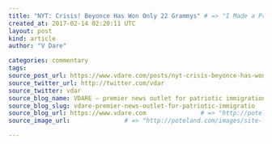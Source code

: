 ```yaml
---
title: "NYT: Crisis! Beyonce Has Won Only 22 Grammys" # => "I Made a Pretty Gem - Planet.rb"
created_at: 2017-02-14 02:20:11 UTC
layout: post
kind: article
author: "V Dare"

categories: commentary
tags: 
source_post_url: https://www.vdare.com/posts/nyt-crisis-beyonce-has-won-only-22-grammys    # => "http://poteland.com/blog/i-made-a-pretty-gem-planet-dot-rb/"
source_twitter_url: http://twitter.com/vdar
source_twitter: vdar
source_blog_name: VDARE – premier news outlet for patriotic immigration reform
source_blog_slug: vdare-premier-news-outlet-for-patriotic-immigratio              # => "this-is-where-i-tell-you-stuff"
source_blog_url: https://www.vdare.com               # => "http://poteland.com/articles"
source_image_url:               # => "http://poteland.com/images/site-logo.png"

---
```



<!--
   &lt;div class=&quot;pf-content&quot;&gt;&lt;div class=&quot;entry&quot;&gt;
&lt;p&gt;I stopped caring about the Grammy Awards about 40+ years ago, back when Stevie Wonder would always win. Obviously, they don’t let you vote for the Grammys until you are too old to really care about pop music. So they usually give Grammys to classy acts who appeal to grown-ups, like Stevie Wonder in the early to mid-70s. By now, Stevie has won 25 Grammys.&lt;/p&gt;
&lt;p&gt;Back in the late 1970s, us bright white guys who wrote about music felt, deep down, that more Grammys should go to bright white guys who looked like us, like Elvis Costello. But mostly we understood how the Grammies had to work and didn’t pay much attention to them.&lt;/p&gt;
&lt;p&gt;But lately, the bright white guys who write about music have decided that it’s racist and sexist for anybody other than old-time trouper Beyonce, who has been a star since the 1990s, to win any Grammys.&lt;/p&gt;
&lt;p&gt;Granted, Beyonce has already won 22 Grammys.&lt;/p&gt;
&lt;p&gt;But that’s &lt;em&gt;not enough&lt;/em&gt;!&lt;/p&gt;
&lt;p&gt;From the &lt;em&gt;New York Times&lt;/em&gt;:&lt;/p&gt;
&lt;p&gt;&lt;img class=&quot;alignnone size-full wp-image-79096&quot; src=&quot;http://www.unzcloud.com/wp-content/uploads/2017/02/Screenshot-2017-02-13-16.30.121.png&quot; alt=&quot;Screenshot 2017-02-13 16.30.12&quot; width=&quot;681&quot; height=&quot;382&quot;&gt;&lt;/p&gt;
&lt;blockquote&gt;&lt;p&gt;&lt;a title=&quot;https://www.nytimes.com/2017/02/13/arts/music/grammys-adele-beyonce-black-artists-race.html?hp&amp;amp;action=click&amp;amp;pgtype=Homepage&amp;amp;clickSource=story-heading&amp;amp;module=second-column-region&amp;amp;region=top-news&amp;amp;WT.nav=top-news&amp;amp;_r=0&quot; href=&quot;https://www.nytimes.com/2017/02/13/arts/music/grammys-adele-beyonce-black-artists-race.html?hp&amp;amp;action=click&amp;amp;pgtype=Homepage&amp;amp;clickSource=story-heading&amp;amp;module=second-column-region&amp;amp;region=top-news&amp;amp;WT.nav=top-news&amp;amp;_r=0&quot;&gt;#GrammysSoWhite Came to Life. Will the Awards Face Its Race Problem?&lt;/a&gt;&lt;/p&gt;
&lt;p&gt;&lt;a title=&quot;https://s3.amazonaws.com/rapgenius/6a01676902f49c970b017d40c5fe5b970c-500wi.jpg&quot; href=&quot;https://s3.amazonaws.com/rapgenius/6a01676902f49c970b017d40c5fe5b970c-500wi.jpg&quot;&gt;&lt;img class=&quot;alignright&quot; src=&quot;https://s3.amazonaws.com/rapgenius/6a01676902f49c970b017d40c5fe5b970c-500wi.jpg&quot; alt=&quot;&quot; width=&quot;98&quot; height=&quot;148&quot;&gt;&lt;/a&gt; By JON CARAMANICA FEB. 13, 2017&lt;/p&gt;
&lt;p&gt;… Simply put, the Grammys, like America, have an inclusion problem — or more to the point, an exclusion problem. The 59th annual installment of the ceremony, at the Staples Center in Los Angeles on Sunday night, was as noteworthy for who won as who didn’t, for who attended as for who opted to sit out. It was a show about borders — who is allowed to cross, who isn’t and who doesn’t even bother trying.&lt;/p&gt;
&lt;p&gt;Adele won all five Grammys she was nominated for, including album of the year (for “25”), record of the year and song of the year (for “Hello”), besting Beyoncé in all three categories. …&lt;/p&gt;
&lt;p&gt;At the end of the night, when Adele won album of the year, she deferred to Beyoncé: “The way that you make me and my friends feel, the way you make my black friends feel, is empowering,” Adele told her from the stage, while behind her, a huge gaggle of predominantly white male songwriters and producers clapped enthusiastically.&lt;/p&gt;&lt;/blockquote&gt;
&lt;p&gt;Talented white males … they must be dealt with.&lt;/p&gt;
&lt;blockquote&gt;&lt;p&gt;In that moment, just a few feet separated Adele and Beyoncé, but the chasm between their treatment by the Grammys was huge, and potentially unbridgeable. It was #GrammysSoWhite come to life. For years, Kanye West has complained about how black artists — himself, but also others — are mistreated in the main Grammy categories. …&lt;/p&gt;
&lt;p&gt;The Grammys’ race problem is so pernicious that some white winners have chosen contrition over exuberance — Adele’s embrace of Beyoncé, Macklemore’s apology to Kendrick Lamar in 2014 (Macklemore reportedly did not submit his most recent album for consideration this year) — demonstrating a greater understanding of the fundamental imbalance of the Grammys system than the Grammys themselves. …&lt;/p&gt;&lt;div id=&quot;57966237cc52c74a5e1363c4&quot; class=&quot;vdb_player vdb_57966237cc52c74a5e1363c456bcd17ce4b018167fea5539&quot;&gt;    &lt;/div&gt;
&lt;p&gt;The Grammys’ consistent celebration of tradition-minded white acts feels like single-party rule in an evenly divided nation, while the royalty from the other side — Beyoncé and Jay Z, Jennifer Lopez,&lt;/p&gt;&lt;/blockquote&gt;
&lt;p&gt;Jennifer Lopez is 47 years old. Presumably, Mr. Caramanica was on deadline and couldn’t think of any hipper Hispanics. Or maybe there aren’t any?&lt;/p&gt;
&lt;blockquote&gt;&lt;p&gt;Rihanna — looks on politely from the front rows. (Or, in the case of Mr. West and Mr. Ocean, who did not attend the Grammys, not even looking on.) There was also frisson in the ceremony’s lumpy attempts to bridge the age gap: When the show tried to highlight the work of Neil Diamond, via a clumsily executed version of James Corden’s “Carpool Karaoke” routine, it was clear that most of the assembled stars didn’t know the words to “Sweet Caroline.” …&lt;/p&gt;&lt;/blockquote&gt;
&lt;p&gt;&lt;/p&gt;
&lt;p&gt;Neil Diamond’s “Sweet Caroline” is now associated with Bostonians resisting the depredations of the Tsarnaev Brothers, so that makes “Sweet Caroline” an Islamophobic anti-refugee hatesong.&lt;/p&gt;
&lt;p&gt;Note that in this context, the pejorative “white” basically means “Jewish.” In other words, the &lt;em&gt;NYT&lt;/em&gt; is saying: All you old Jews in the music industry who like Neil Diamond songs had better hurry up and die.&lt;/p&gt;
&lt;blockquote&gt;&lt;p&gt;Again, strictly controlled borders. …&lt;/p&gt;
&lt;p&gt;Beyoncé performed in a gold crown that suggested a futuristic Lady Liberty, and during her acceptance speech for best urban contemporary album, preached about the power of inclusion: “It’s important to me to show images to my children that reflect their beauty, so they can grow up in a world where they look in the mirror, first through their own families — as well as the news, the Super Bowl, the Olympics, the White House and the Grammys — and see themselves, and have no doubt that they’re beautiful, intelligent and capable.”&lt;/p&gt;&lt;/blockquote&gt;
&lt;p&gt;Every &lt;em&gt;thing&lt;/em&gt; these days is about &lt;a title=&quot;http://isteve.blogspot.com/2009/07/sailers-law-of-female-journalism.html&quot; href=&quot;http://isteve.blogspot.com/2009/07/sailers-law-of-female-journalism.html&quot;&gt;Sailer’s Law of Female Journalism&lt;/a&gt;.&lt;/p&gt;
&lt;blockquote&gt;&lt;p&gt;Honoring Beyoncé in categories devoted to black music goes part of the way to fulfilling that vision, but it’s where she’s not honored that feels more pointed: She has won 22 times, but only four of those awards have been in all-genre categories. (She has lost album of the year three times, to Beck, Taylor Swift and Adele.)&lt;/p&gt;&lt;/blockquote&gt;
&lt;p&gt;White people, why can’t you understand that Diversity means Black Supremacy? The Grammys won’t be Diverse until they are 100% black. That’s what Diversity means.&lt;/p&gt;
&lt;blockquote&gt;&lt;p&gt;So long as the Grammys continue to strike a blow for the values of yesteryear over the energy of today, they will remain an agent of the status quo, not resistance or evolution. But when an institution stands still while its citizens are pressing for change, how long can the borders hold before everyone outside is let in, or everyone inside decides it’s not worth staying, and leaves?&lt;/p&gt;&lt;/blockquote&gt;
&lt;p&gt;We must tear down all borders so that Beyonce can win not 22 but 222 Grammys!&lt;/p&gt;
&lt;p&gt;As I wrote in &lt;a title=&quot;http://www.unz.com/isteve/have-you-ever-noticed/&quot; href=&quot;http://www.unz.com/isteve/have-you-ever-noticed/&quot;&gt;2013&lt;/a&gt;:&lt;/p&gt;
&lt;blockquote&gt;&lt;p&gt;Have you ever noticed that basically everything you are supposed to believe in these days — feminism, diversity, etc. — turns out in practice to just be another way for hot babes, rich guys, super salesmen, cunning financiers, telegenic self-promoters, and charismatic politicians to get even more money and power?&lt;/p&gt;&lt;/blockquote&gt;
&lt;p&gt;[&lt;a href=&quot;http://www.unz.com/isteve/nyt-crisis-beyonce-has-only-won-22-grammies/&quot;&gt;Comment at Unz.com&lt;/a&gt;]&lt;/p&gt;
&lt;/div&gt;
&lt;/div&gt;           # => "I’ve been hurting to write this ever since we had the idea of creating a Planet for Cubox..." (Continued)
   vdare-premier-news-outlet-for-patriotic-immigratio              # => "this-is-where-i-tell-you-stuff"
   https://www.vdare.com               # => "http://poteland.com/articles"
                 # => "http://poteland.com/images/site-logo.png"
<div class="pf-content"><div class="entry">
<p>I stopped caring about the Grammy Awards about 40+ years ago, back when Stevie Wonder would always win. Obviously, they don’t let you vote for the Grammys until you are too old to really care about pop music. So they usually give Grammys to classy acts who appeal to grown-ups, like Stevie Wonder in the early to mid-70s. By now, Stevie has won 25 Grammys.</p>
<p>Back in the late 1970s, us bright white guys who wrote about music felt, deep down, that more Grammys should go to bright white guys who looked like us, like Elvis Costello. But mostly we understood how the Grammies had to work and didn’t pay much attention to them.</p>
<p>But lately, the bright white guys who write about music have decided that it’s racist and sexist for anybody other than old-time trouper Beyonce, who has been a star since the 1990s, to win any Grammys.</p>
<p>Granted, Beyonce has already won 22 Grammys.</p>
<p>But that’s <em>not enough</em>!</p>
<p>From the <em>New York Times</em>:</p>
<p><img class="alignnone size-full wp-image-79096" src="http://www.unzcloud.com/wp-content/uploads/2017/02/Screenshot-2017-02-13-16.30.121.png" alt="Screenshot 2017-02-13 16.30.12" width="681" height="382"></p>
<blockquote><p><a title="https://www.nytimes.com/2017/02/13/arts/music/grammys-adele-beyonce-black-artists-race.html?hp&amp;action=click&amp;pgtype=Homepage&amp;clickSource=story-heading&amp;module=second-column-region&amp;region=top-news&amp;WT.nav=top-news&amp;_r=0" href="https://www.nytimes.com/2017/02/13/arts/music/grammys-adele-beyonce-black-artists-race.html?hp&amp;action=click&amp;pgtype=Homepage&amp;clickSource=story-heading&amp;module=second-column-region&amp;region=top-news&amp;WT.nav=top-news&amp;_r=0">#GrammysSoWhite Came to Life. Will the Awards Face Its Race Problem?</a></p>
<p><a title="https://s3.amazonaws.com/rapgenius/6a01676902f49c970b017d40c5fe5b970c-500wi.jpg" href="https://s3.amazonaws.com/rapgenius/6a01676902f49c970b017d40c5fe5b970c-500wi.jpg"><img class="alignright" src="https://s3.amazonaws.com/rapgenius/6a01676902f49c970b017d40c5fe5b970c-500wi.jpg" alt="" width="98" height="148"></a> By JON CARAMANICA FEB. 13, 2017</p>
<p>… Simply put, the Grammys, like America, have an inclusion problem — or more to the point, an exclusion problem. The 59th annual installment of the ceremony, at the Staples Center in Los Angeles on Sunday night, was as noteworthy for who won as who didn’t, for who attended as for who opted to sit out. It was a show about borders — who is allowed to cross, who isn’t and who doesn’t even bother trying.</p>
<p>Adele won all five Grammys she was nominated for, including album of the year (for “25”), record of the year and song of the year (for “Hello”), besting Beyoncé in all three categories. …</p>
<p>At the end of the night, when Adele won album of the year, she deferred to Beyoncé: “The way that you make me and my friends feel, the way you make my black friends feel, is empowering,” Adele told her from the stage, while behind her, a huge gaggle of predominantly white male songwriters and producers clapped enthusiastically.</p></blockquote>
<p>Talented white males … they must be dealt with.</p>
<blockquote><p>In that moment, just a few feet separated Adele and Beyoncé, but the chasm between their treatment by the Grammys was huge, and potentially unbridgeable. It was #GrammysSoWhite come to life. For years, Kanye West has complained about how black artists — himself, but also others — are mistreated in the main Grammy categories. …</p>
<p>The Grammys’ race problem is so pernicious that some white winners have chosen contrition over exuberance — Adele’s embrace of Beyoncé, Macklemore’s apology to Kendrick Lamar in 2014 (Macklemore reportedly did not submit his most recent album for consideration this year) — demonstrating a greater understanding of the fundamental imbalance of the Grammys system than the Grammys themselves. …</p><div id="57966237cc52c74a5e1363c4" class="vdb_player vdb_57966237cc52c74a5e1363c456bcd17ce4b018167fea5539">    </div>
<p>The Grammys’ consistent celebration of tradition-minded white acts feels like single-party rule in an evenly divided nation, while the royalty from the other side — Beyoncé and Jay Z, Jennifer Lopez,</p></blockquote>
<p>Jennifer Lopez is 47 years old. Presumably, Mr. Caramanica was on deadline and couldn’t think of any hipper Hispanics. Or maybe there aren’t any?</p>
<blockquote><p>Rihanna — looks on politely from the front rows. (Or, in the case of Mr. West and Mr. Ocean, who did not attend the Grammys, not even looking on.) There was also frisson in the ceremony’s lumpy attempts to bridge the age gap: When the show tried to highlight the work of Neil Diamond, via a clumsily executed version of James Corden’s “Carpool Karaoke” routine, it was clear that most of the assembled stars didn’t know the words to “Sweet Caroline.” …</p></blockquote>
<p></p>
<p>Neil Diamond’s “Sweet Caroline” is now associated with Bostonians resisting the depredations of the Tsarnaev Brothers, so that makes “Sweet Caroline” an Islamophobic anti-refugee hatesong.</p>
<p>Note that in this context, the pejorative “white” basically means “Jewish.” In other words, the <em>NYT</em> is saying: All you old Jews in the music industry who like Neil Diamond songs had better hurry up and die.</p>
<blockquote><p>Again, strictly controlled borders. …</p>
<p>Beyoncé performed in a gold crown that suggested a futuristic Lady Liberty, and during her acceptance speech for best urban contemporary album, preached about the power of inclusion: “It’s important to me to show images to my children that reflect their beauty, so they can grow up in a world where they look in the mirror, first through their own families — as well as the news, the Super Bowl, the Olympics, the White House and the Grammys — and see themselves, and have no doubt that they’re beautiful, intelligent and capable.”</p></blockquote>
<p>Every <em>thing</em> these days is about <a title="http://isteve.blogspot.com/2009/07/sailers-law-of-female-journalism.html" href="http://isteve.blogspot.com/2009/07/sailers-law-of-female-journalism.html">Sailer’s Law of Female Journalism</a>.</p>
<blockquote><p>Honoring Beyoncé in categories devoted to black music goes part of the way to fulfilling that vision, but it’s where she’s not honored that feels more pointed: She has won 22 times, but only four of those awards have been in all-genre categories. (She has lost album of the year three times, to Beck, Taylor Swift and Adele.)</p></blockquote>
<p>White people, why can’t you understand that Diversity means Black Supremacy? The Grammys won’t be Diverse until they are 100% black. That’s what Diversity means.</p>
<blockquote><p>So long as the Grammys continue to strike a blow for the values of yesteryear over the energy of today, they will remain an agent of the status quo, not resistance or evolution. But when an institution stands still while its citizens are pressing for change, how long can the borders hold before everyone outside is let in, or everyone inside decides it’s not worth staying, and leaves?</p></blockquote>
<p>We must tear down all borders so that Beyonce can win not 22 but 222 Grammys!</p>
<p>As I wrote in <a title="http://www.unz.com/isteve/have-you-ever-noticed/" href="http://www.unz.com/isteve/have-you-ever-noticed/">2013</a>:</p>
<blockquote><p>Have you ever noticed that basically everything you are supposed to believe in these days — feminism, diversity, etc. — turns out in practice to just be another way for hot babes, rich guys, super salesmen, cunning financiers, telegenic self-promoters, and charismatic politicians to get even more money and power?</p></blockquote>
<p>[<a href="http://www.unz.com/isteve/nyt-crisis-beyonce-has-only-won-22-grammies/">Comment at Unz.com</a>]</p>
</div>
</div><div class="">
    <i>Source: <a href="https://www.vdare.com">VDARE – premier news outlet for patriotic immigration reform</a></i>
</div>
